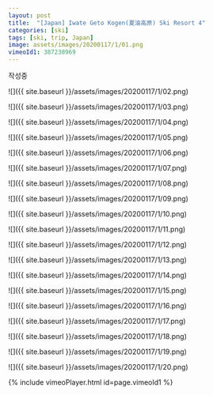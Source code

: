```yaml
---
layout: post
title:  "[Japan] Iwate Geto Kogen(夏油高原) Ski Resort 4"
categories: [ski]
tags: [ski, trip, Japan]
image: assets/images/20200117/1/01.png
vimeoId1: 387238969
---
```


작성중

![]({{ site.baseurl }}/assets/images/20200117/1/02.png)

![]({{ site.baseurl }}/assets/images/20200117/1/03.png)

![]({{ site.baseurl }}/assets/images/20200117/1/04.png)

![]({{ site.baseurl }}/assets/images/20200117/1/05.png)

![]({{ site.baseurl }}/assets/images/20200117/1/06.png)

![]({{ site.baseurl }}/assets/images/20200117/1/07.png)

![]({{ site.baseurl }}/assets/images/20200117/1/08.png)

![]({{ site.baseurl }}/assets/images/20200117/1/09.png)

![]({{ site.baseurl }}/assets/images/20200117/1/10.png)

![]({{ site.baseurl }}/assets/images/20200117/1/11.png)

![]({{ site.baseurl }}/assets/images/20200117/1/12.png)

![]({{ site.baseurl }}/assets/images/20200117/1/13.png)

![]({{ site.baseurl }}/assets/images/20200117/1/14.png)

![]({{ site.baseurl }}/assets/images/20200117/1/15.png)

![]({{ site.baseurl }}/assets/images/20200117/1/16.png)

![]({{ site.baseurl }}/assets/images/20200117/1/17.png)

![]({{ site.baseurl }}/assets/images/20200117/1/18.png)

![]({{ site.baseurl }}/assets/images/20200117/1/19.png)

![]({{ site.baseurl }}/assets/images/20200117/1/20.png)




{% include vimeoPlayer.html id=page.vimeoId1 %}